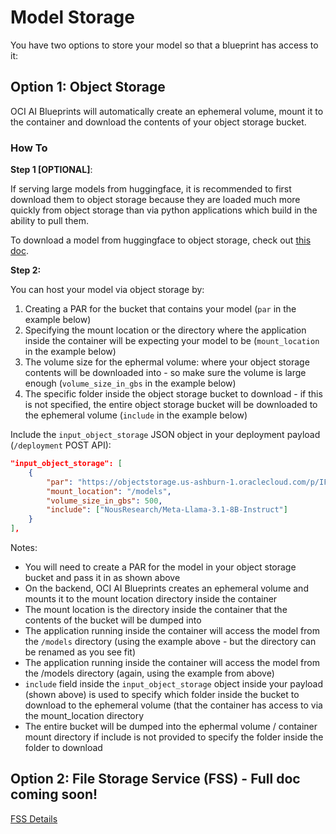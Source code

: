 # Model Storage

You have two options to store your model so that a blueprint has access to it:

## Option 1: Object Storage

OCI AI Blueprints will automatically create an ephemeral volume, mount it to the container and download the contents of your object storage bucket.

### How To

**Step 1 [OPTIONAL]**:

If serving large models from huggingface, it is recommended to first download them to object storage because they are loaded much more quickly from object storage than via python applications which build in the ability to pull them. 

To download a model from huggingface to object storage, check out [this doc](../common_workflows/working_with_large_models/README.md#download-the-model-to-object-storage-optional-but-recommended).

**Step 2:**

You can host your model via object storage by:

1. Creating a PAR for the bucket that contains your model (`par` in the example below)
2. Specifying the mount location or the directory where the application inside the container will be expecting your model to be (`mount_location` in the example below)
3. The volume size for the ephermal volume: where your object storage contents will be downloaded into - so make sure the volume is large enough (`volume_size_in_gbs` in the example below)
4. The specific folder inside the object storage bucket to download - if this is not specified, the entire object storage bucket will be downloaded to the ephemeral volume (`include` in the example below)

Include the `input_object_storage` JSON object in your deployment payload (`/deployment` POST API):

```json
"input_object_storage": [
	{
		"par": "https://objectstorage.us-ashburn-1.oraclecloud.com/p/IFknABDAjiiF5LATogUbRCcVQ9KL6aFUC1j-P5NSeUcaB2lntXLaR935rxa-E-u1/n/iduyx1qnmway/b/corrino_hf_oss_models/o/",
		"mount_location": "/models",
		"volume_size_in_gbs": 500,
		"include": ["NousResearch/Meta-Llama-3.1-8B-Instruct"]
	}
],
```

Notes:

- You will need to create a PAR for the model in your object storage bucket and pass it in as shown above
- On the backend, OCI AI Blueprints creates an ephemeral volume and mounts it to the mount location directory inside the container
- The mount location is the directory inside the container that the contents of the bucket will be dumped into
- The application running inside the container will access the model from the `/models` directory (using the example above - but the directory can be renamed as you see fit)
- The application running inside the container will access the model from the /models directory (again, using the example from above)
- `include` field inside the `input_object_storage` object inside your payload (shown above) is used to specify which folder inside the bucket to download to the ephemeral volume (that the container has access to via the mount_location directory
- The entire bucket will be dumped into the ephermal volume / container mount directory if include is not provided to specify the folder inside the folder to download

## Option 2: File Storage Service (FSS) - Full doc coming soon!

[FSS Details](../fss/README.md)
